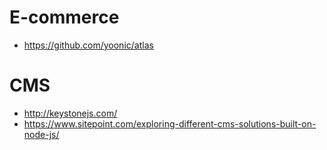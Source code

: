 # E-commerce

- https://github.com/yoonic/atlas

# CMS

- http://keystonejs.com/
- https://www.sitepoint.com/exploring-different-cms-solutions-built-on-node-js/
